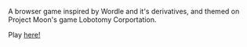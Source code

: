 A browser game inspired by Wordle and it's derivatives, and themed on Project Moon's game Lobotomy Corportation.

Play [here!](https://jamiesdev.github.io/Lobdle/)
